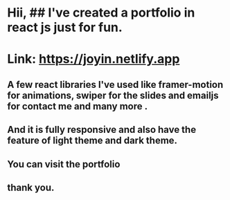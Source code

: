 # Hii, ## I've created a portfolio in react js just for fun.
# Link: https://joyin.netlify.app
## A few react libraries I've used like framer-motion for animations, swiper for the slides and emailjs for contact me and many more . 
## And it is fully responsive and also have the feature of light theme and dark theme.
## You can visit the portfolio 
## thank you. 
